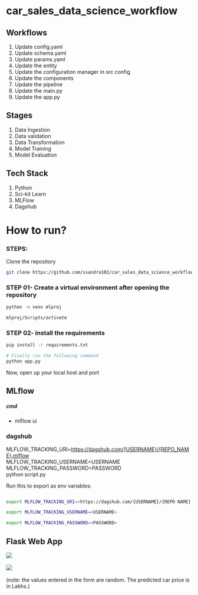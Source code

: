 # car_sales_data_science_workflow


## Workflows

1. Update config.yaml
2. Update schema.yaml
3. Update params.yaml
4. Update the entity
5. Update the configuration manager in src config
6. Update the components
7. Update the pipeline 
8. Update the main.py
9. Update the app.py

## Stages

1. Data Ingestion
2. Data validation
3. Data Transformation
4. Model Training
5. Model Evaluation

## Tech Stack
1. Python
2. Sci-kit Learn
3. MLFlow
4. Dagshub
   
# How to run?
### STEPS:

Clone the repository

```bash
git clone https://github.com/ssandra102/car_sales_data_science_workflow.git
```
### STEP 01- Create a virtual environment after opening the repository

```bash
python -m venv mlproj
```

```bash
mlproj/Scripts/activate
```


### STEP 02- install the requirements
```bash
pip install -r requirements.txt
```


```bash
# Finally run the following command
python app.py
```

Now, open up your local host and port



## MLflow
##### cmd
- mlflow ui

### dagshub
MLFLOW_TRACKING_URI=<https://dagshub.com/{USERNAME}/{REPO_NAME}.mlflow> \
MLFLOW_TRACKING_USERNAME=USERNAME \
MLFLOW_TRACKING_PASSWORD=PASSWORD \
python script.py

Run this to export as env variables:

```bash

export MLFLOW_TRACKING_URI=<https://dagshub.com/{USERNAME}/{REPO NAME}.mlflow>

export MLFLOW_TRACKING_USERNAME=<USERNAME>

export MLFLOW_TRACKING_PASSWORD=<PASSWORD>

```


## Flask Web App
<p align="left">
<img src ="https://github.com/ssandra102/car_sales_data_science_workflow/assets/72643907/51fb23aa-731f-48bf-9655-d3923bf1a82c">
&nbsp; &nbsp; &nbsp; &nbsp;
  

<p align="left">
<img src ="https://github.com/ssandra102/car_sales_data_science_workflow/assets/72643907/84c9b46c-20dc-4893-b552-980bc8b54e08">
&nbsp; &nbsp; &nbsp; &nbsp;

(note: the values entered in the form are random. The predicted car price is in Lakhs.)



